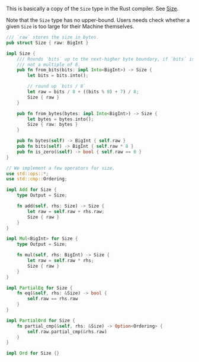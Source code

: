 This is basically a copy of the `Size` type in the Rust compiler.
See [Size](https://doc.rust-lang.org/nightly/nightly-rustc/rustc_target/abi/struct.Size.html).

Note that the `Size` type has no upper-bound.
Users needs check whether a given `Size` is too large for their Machine themselves.

```rust
/// `raw` stores the size in bytes.
pub struct Size { raw: BigInt }

impl Size {
    /// Rounds `bits` up to the next-higher byte boundary, if `bits` is
    /// not a multiple of 8.
    pub fn from_bits(bits: impl Into<BigInt>) -> Size {
        let bits = bits.into();

        // round up `bits / 8`
        let raw = bits / 8 + ((bits % 8) + 7) / 8;
        Size { raw }
    }

    pub fn from_bytes(bytes: impl Into<BigInt>) -> Size {
        let bytes = bytes.into();
        Size { raw: bytes }
    }

    pub fn bytes(self) -> BigInt { self.raw }
    pub fn bits(self) -> BigInt { self.raw * 8 }
    pub fn is_zero(&self) -> bool { self.raw == 0 }
}

// We implement a few operators for size.
use std::ops::*;
use std::cmp::Ordering;

impl Add for Size {
    type Output = Size;

    fn add(self, rhs: Size) -> Size {
        let raw = self.raw + rhs.raw;
        Size { raw }
    }
}

impl Mul<BigInt> for Size {
    type Output = Size;

    fn mul(self, rhs: BigInt) -> Size {
        let raw = self.raw * rhs;
        Size { raw }
    }
}

impl PartialEq for Size {
    fn eq(&self, rhs: &Size) -> bool {
        self.raw == rhs.raw
    }
}

impl PartialOrd for Size {
    fn partial_cmp(&self, rhs: &Size) -> Option<Ordering> {
        self.raw.partial_cmp(&rhs.raw)
    }
}

impl Ord for Size {}
```

